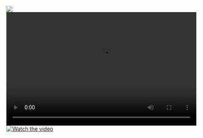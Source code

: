 ![](https://img.qzrx.net/uploadimg/image/20210923/20210923092834_87650.jpg)
<video src="//player.bilibili.com/player.html?aid=70289603&bvid=BV1jJ411F7w9&cid=121773090&page=1" controls="controls" width="500" height="300">您的浏览器不支持播放该视频！</video>
[![Watch the video](https://raw.github.com/GabLeRoux/WebMole/master/ressources/WebMole_Youtube_Video.png)](http://youtu.be/vt5fpE0bzSY)
